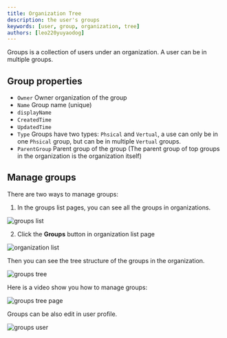 ```yaml
---
title: Organization Tree
description: the user's groups
keywords: [user, group, organization, tree]
authors: [leo220yuyaodog]
---
```


Groups is a collection of users under an organization. A user can be in multiple groups.

## Group properties

- `Owner` Owner organization of the group
- `Name` Group name (unique)
- `displayName`
- `CreatedTime` 
- `UpdatedTime`
- `Type` Groups have two types: `Phsical` and `Vertual`, a use can only be in one `Phsical` group, but can be in multiple `Vertual` groups.
- `ParentGroup` Parent group of the group (The parent group of top groups in the organization is the organization itself)

## Manage groups

There are two ways to manage groups:
1. In the groups list pages, you can see all the groups in organizations.

![groups list](/img/organization/oganization_tree/groups_list.png)

2. Click the **Groups** button in organization list page

![organization list](/img/organization/oganization_tree/organization_tree_entry.png)

Then you can see the tree structure of the groups in the organization.

![groups tree](/img/organization/oganization_tree/groups_tree.png)

Here is a video show you how to manage groups:

![groups tree page](/img/organization/oganization_tree/groups_tree.gif)

Groups can be also edit in user profile.

![groups user](/img/organization/oganization_tree/groups_user.png)




